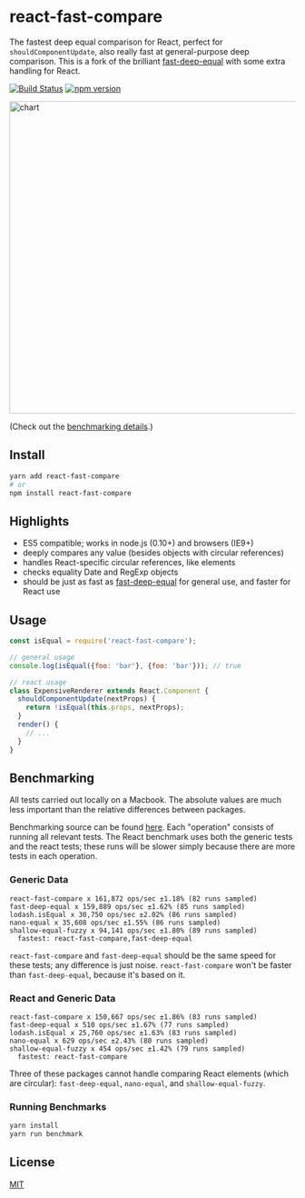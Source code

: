 # react-fast-compare

The fastest deep equal comparison for React, perfect for `shouldComponentUpdate`, also really fast at general-purpose deep comparison. This is a fork of the brilliant [fast-deep-equal](https://github.com/epoberezkin/fast-deep-equal) with some extra handling for React. 

[![Build Status](https://travis-ci.org/FormidableLabs/react-fast-compare.svg?branch=master)](https://travis-ci.org/FormidableLabs/react-fast-compare)
[![npm version](https://badge.fury.io/js/react-fast-compare.svg)](http://badge.fury.io/js/react-fast-compare)

<img src="https://i.imgur.com/KLUWQla.png" alt="chart" width="550"/>

(Check out the [benchmarking details](#benchmarking).)

## Install

```bash
yarn add react-fast-compare
# or
npm install react-fast-compare
```


## Highlights

- ES5 compatible; works in node.js (0.10+) and browsers (IE9+)
- deeply compares any value (besides objects with circular references)
- handles React-specific circular references, like elements
- checks equality Date and RegExp objects
- should be just as fast as [fast-deep-equal](https://github.com/epoberezkin/fast-deep-equal) for general use, and faster for React use

## Usage

```jsx
const isEqual = require('react-fast-compare');

// general usage
console.log(isEqual({foo: 'bar'}, {foo: 'bar'})); // true

// react usage
class ExpensiveRenderer extends React.Component {
  shouldComponentUpdate(nextProps) {
    return !isEqual(this.props, nextProps);
  }
  render() {
    // ...
  }
}
```

## Benchmarking

All tests carried out locally on a Macbook. The absolute values are much less important than the relative differences between packages.

Benchmarking source can be found [here](https://github.com/FormidableLabs/react-fast-compare/blob/master/spec/tests.js). Each "operation" consists of running all relevant tests. The React benchmark uses both the generic tests and the react tests; these runs will be slower simply because there are more tests in each operation.

### Generic Data

```
react-fast-compare x 161,872 ops/sec ±1.18% (82 runs sampled)
fast-deep-equal x 159,889 ops/sec ±1.62% (85 runs sampled)
lodash.isEqual x 30,750 ops/sec ±2.02% (86 runs sampled)
nano-equal x 35,608 ops/sec ±1.55% (86 runs sampled)
shallow-equal-fuzzy x 94,141 ops/sec ±1.80% (89 runs sampled)
  fastest: react-fast-compare,fast-deep-equal
```

`react-fast-compare` and `fast-deep-equal` should be the same speed for these tests; any difference is just noise. `react-fast-compare` won't be faster than `fast-deep-equal`, because it's based on it.

### React and Generic Data

```
react-fast-compare x 150,667 ops/sec ±1.86% (83 runs sampled)
fast-deep-equal x 510 ops/sec ±1.67% (77 runs sampled)
lodash.isEqual x 25,760 ops/sec ±1.63% (83 runs sampled)
nano-equal x 629 ops/sec ±2.43% (80 runs sampled)
shallow-equal-fuzzy x 454 ops/sec ±1.42% (79 runs sampled)
  fastest: react-fast-compare
```

Three of these packages cannot handle comparing React elements (which are circular): `fast-deep-equal`, `nano-equal`, and `shallow-equal-fuzzy`.

### Running Benchmarks

```bash
yarn install
yarn run benchmark
```


## License

[MIT](https://github.com/FormidableLabs/react-fast-compare/blob/readme/LICENSE)
